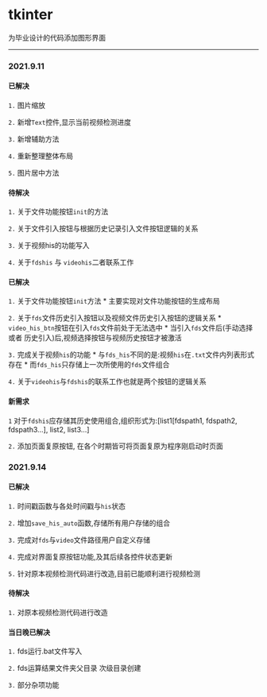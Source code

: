 # tkinter

为毕业设计的代码添加图形界面


---
### 2021.9.11

#### 已解决
`1.` 图片缩放


`2.` 新增`Text`控件,显示当前视频检测进度


`3.` 新增辅助方法


`4.` 重新整理整体布局


`5.` 图片居中方法

#### 待解决

`1.` 关于文件功能按钮`init`的方法


`2.` 关于文件引入按钮与根据历史记录引入文件按钮逻辑的关系


`3.` 关于视频his的功能写入


`4.` 关于`fdshis` 与 `videohis`二者联系工作

#### 已解决

`1.` 关于文件功能按钮`init`方法
	* 主要实现对文件功能按钮的生成布局

`2.` 关于`fds`文件历史引入按钮以及视频文件历史引入按钮的逻辑关系
	* `video_his_btn`按钮在引入`fds`文件前处于无法选中
	* 当引入`fds`文件后(手动选择 或者 历史引入)后,视频选择按钮与视频历史按钮才被激活

`3.` 完成关于视频`his`的功能
	* 与`fds_his`不同的是:视频`his`在`.txt`文件内列表形式存在
	* 而`fds_his`只存储上一次所使用的`fds`文件组合

`4.` 关于`videohis`与`fdshis`的联系工作也就是两个按钮的逻辑关系


#### 新需求

`1` 对于`fdshis`应存储其历史使用组合,组织形式为:[list1[fdspath1, fdspath2, fdspath3...], list2, list3...]


`2.` 添加页面复原按钮, 在各个时期皆可将页面复原为程序刚启动时页面


### 2021.9.14

#### 已解决

`1.` 时间戳函数与各处时间戳与`his`状态 

`2.` 增加`save_his_auto`函数,存储所有用户存储的组合

`3.` 完成对`fds`与`video`文件路径用户自定义存储

`4.` 完成对界面复原按钮功能,及其后续各控件状态更新

`5.` 针对原本视频检测代码进行改造,目前已能顺利进行视频检测

#### 待解决

`1.` 对原本视频检测代码进行改造

#### 当日晚已解决

`1.` fds运行.bat文件写入

`2.` fds运算结果文件夹父目录 次级目录创建

`3.` 部分杂项功能
